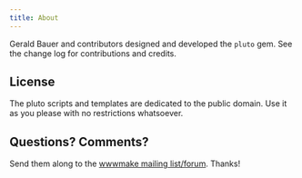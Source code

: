 ```yaml
---
title: About
---
```


Gerald Bauer and contributors designed and developed the `pluto` gem.
See the change log for contributions and credits.

## License

The pluto scripts and templates are dedicated to the public domain.
Use it as you please with no restrictions whatsoever.


## Questions? Comments?

Send them along to the
[wwwmake mailing list/forum](http://groups.google.com/group/wwwmake).
Thanks!
